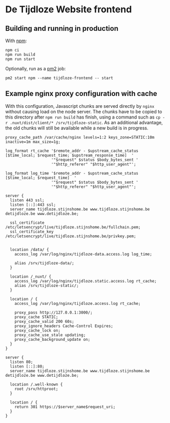 # De Tijdloze Website frontend

## Building and running in production

With [npm](https://www.npmjs.com/):
```
npm ci
npm run build
npm run start
```

Optionally, run as a [pm2](https://pm2.keymetrics.io/) job:
```
pm2 start npm --name tijdloze-frontend -- start
```

## Example nginx proxy configuration with cache

With this configuration, Javascript chunks are served directly by `nginx` without causing load on the node server. The chunks have to be copied to this directory after `npm run build` has finish, using a command such as `cp -r .nuxt/dist/client/* /srv/tijdloze-static`. As an additional advantage, the old chunks will still be available while a new build is in progress. 

```
proxy_cache_path /var/cache/nginx levels=1:2 keys_zone=STATIC:10m inactive=1m max_size=1g;

log_format rt_cache '$remote_addr - $upstream_cache_status [$time_local; $request_time; $upstream_response_time]  '
                    '"$request" $status $body_bytes_sent '
                    '"$http_referer" "$http_user_agent"';

log_format log_time '$remote_addr - $upstream_cache_status [$time_local; $request_time]  '
                    '"$request" $status $body_bytes_sent '
                    '"$http_referer" "$http_user_agent"';

server {
  listen 443 ssl;
  listen [::]:443 ssl;
  server_name tijdloze.stijnshome.be www.tijdloze.stijnshome.be detijdloze.be www.detijdloze.be;

  ssl_certificate /etc/letsencrypt/live/tijdloze.stijnshome.be/fullchain.pem;
  ssl_certificate_key /etc/letsencrypt/live/tijdloze.stijnshome.be/privkey.pem;


  location /data/ {
    access_log /var/log/nginx/tijdloze-data.access.log log_time;
    
    alias /srv/tijdloze-data/;
  }

  location /_nuxt/ {
    access_log /var/log/nginx/tijdloze.static.access.log rt_cache;
    alias /srv/tijdloze-static/;
  }

  location / {
    access_log /var/log/nginx/tijdloze.access.log rt_cache;
    
    proxy_pass http://127.0.0.1:3000/;
    proxy_cache STATIC;
    proxy_cache_valid 200 60s;
    proxy_ignore_headers Cache-Control Expires;
    proxy_cache_lock on;
    proxy_cache_use_stale updating;
    proxy_cache_background_update on;
  }
}

server {
  listen 80;
  listen [::]:80;
  server_name tijdloze.stijnshome.be www.tijdloze.stijnshome.be detijdloze.be www.detijdloze.be;

  location /.well-known { 
    root /srv/httproot;
  }

  location / {
    return 301 https://$server_name$request_uri;
  }
}
```
